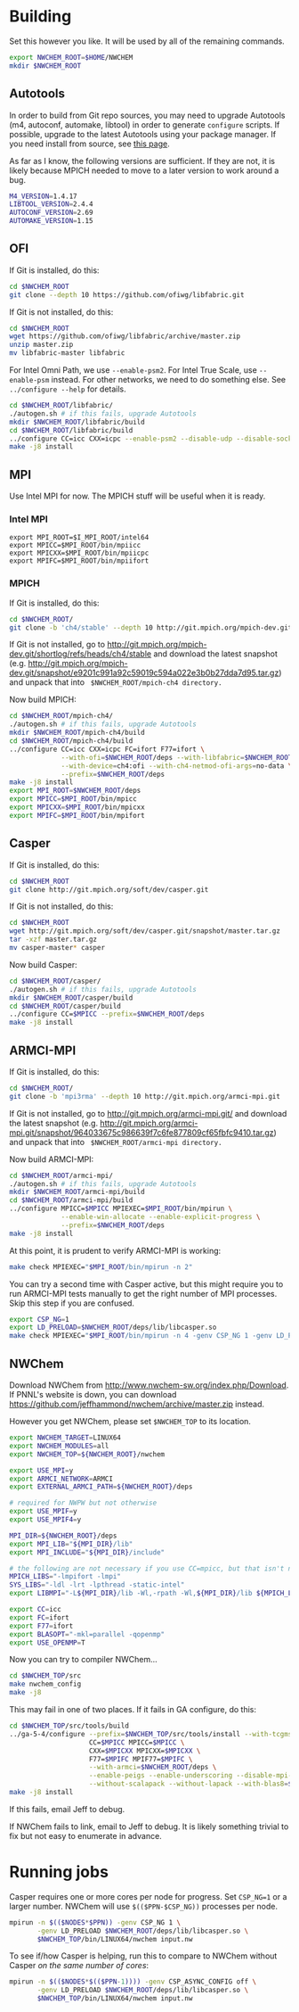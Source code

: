 # Building

Set this however you like.  It will be used by all of the remaining commands.
```sh
export NWCHEM_ROOT=$HOME/NWCHEM
mkdir $NWCHEM_ROOT
```

## Autotools

In order to build from Git repo sources, you may need to upgrade Autotools (m4, autoconf, automake, libtool) in order to generate `configure` scripts.  If possible, upgrade to the latest Autotools using your package manager.  If you need install from source, see [this page](https://github.com/jeffhammond/HPCInfo/wiki/Autotools).

As far as I know, the following versions are sufficient.  If they are not, it is likely because MPICH needed to move to a later version to work around a bug.
```sh
M4_VERSION=1.4.17
LIBTOOL_VERSION=2.4.4
AUTOCONF_VERSION=2.69
AUTOMAKE_VERSION=1.15
```

## OFI

If Git is installed, do this:
```sh
cd $NWCHEM_ROOT
git clone --depth 10 https://github.com/ofiwg/libfabric.git
```
If Git is not installed, do this:
```sh
cd $NWCHEM_ROOT
wget https://github.com/ofiwg/libfabric/archive/master.zip
unzip master.zip
mv libfabric-master libfabric
```

For Intel Omni Path, we use `--enable-psm2`.  For Intel True Scale, use `--enable-psm` instead.  For other networks, we need to do something else.  See `../configure --help` for details.
```sh
cd $NWCHEM_ROOT/libfabric/
./autogen.sh # if this fails, upgrade Autotools
mkdir $NWCHEM_ROOT/libfabric/build
cd $NWCHEM_ROOT/libfabric/build
../configure CC=icc CXX=icpc --enable-psm2 --disable-udp --disable-sockets --disable-rxm --prefix=$NWCHEM_ROOT/deps
make -j8 install
```

## MPI

Use Intel MPI for now.  The MPICH stuff will be useful when it is ready.

### Intel MPI

```
export MPI_ROOT=$I_MPI_ROOT/intel64
export MPICC=$MPI_ROOT/bin/mpiicc
export MPICXX=$MPI_ROOT/bin/mpiicpc
export MPIFC=$MPI_ROOT/bin/mpiifort
```

### MPICH

If Git is installed, do this:
```sh
cd $NWCHEM_ROOT/
git clone -b 'ch4/stable' --depth 10 http://git.mpich.org/mpich-dev.git mpich-ch4
```
If Git is not installed, go to http://git.mpich.org/mpich-dev.git/shortlog/refs/heads/ch4/stable and download the latest snapshot (e.g. http://git.mpich.org/mpich-dev.git/snapshot/e9201c991a92c59019c594a022e3b0b27dda7d95.tar.gz) and unpack that into  ` $NWCHEM_ROOT/mpich-ch4 directory.`

Now build MPICH:
```sh
cd $NWCHEM_ROOT/mpich-ch4/
./autogen.sh # if this fails, upgrade Autotools
mkdir $NWCHEM_ROOT/mpich-ch4/build
cd $NWCHEM_ROOT/mpich-ch4/build
../configure CC=icc CXX=icpc FC=ifort F77=ifort \
             --with-ofi=$NWCHEM_ROOT/deps --with-libfabric=$NWCHEM_ROOT/deps \
             --with-device=ch4:ofi --with-ch4-netmod-ofi-args=no-data \
             --prefix=$NWCHEM_ROOT/deps 
make -j8 install
export MPI_ROOT=$NWCHEM_ROOT/deps
export MPICC=$MPI_ROOT/bin/mpicc
export MPICXX=$MPI_ROOT/bin/mpicxx
export MPIFC=$MPI_ROOT/bin/mpifort
```

## Casper

If Git is installed, do this:
```sh
cd $NWCHEM_ROOT
git clone http://git.mpich.org/soft/dev/casper.git
```
If Git is not installed, do this:
```sh
cd $NWCHEM_ROOT
wget http://git.mpich.org/soft/dev/casper.git/snapshot/master.tar.gz
tar -xzf master.tar.gz
mv casper-master* casper
```

Now build Casper:
```sh
cd $NWCHEM_ROOT/casper/
./autogen.sh # if this fails, upgrade Autotools
mkdir $NWCHEM_ROOT/casper/build
cd $NWCHEM_ROOT/casper/build
../configure CC=$MPICC --prefix=$NWCHEM_ROOT/deps 
make -j8 install
```

## ARMCI-MPI

If Git is installed, do this:
```sh
cd $NWCHEM_ROOT/
git clone -b 'mpi3rma' --depth 10 http://git.mpich.org/armci-mpi.git
```
If Git is not installed, go to http://git.mpich.org/armci-mpi.git/ and download the latest snapshot (e.g. http://git.mpich.org/armci-mpi.git/snapshot/964033675c986639f7c6fe877809cf65fbfc9410.tar.gz) and unpack that into  ` $NWCHEM_ROOT/armci-mpi directory.`

Now build ARMCI-MPI:
```sh
cd $NWCHEM_ROOT/armci-mpi/
./autogen.sh # if this fails, upgrade Autotools
mkdir $NWCHEM_ROOT/armci-mpi/build
cd $NWCHEM_ROOT/armci-mpi/build
../configure MPICC=$MPICC MPIEXEC=$MPI_ROOT/bin/mpirun \
             --enable-win-allocate --enable-explicit-progress \
             --prefix=$NWCHEM_ROOT/deps
make -j8 install
```

At this point, it is prudent to verify ARMCI-MPI is working:
```sh
make check MPIEXEC="$MPI_ROOT/bin/mpirun -n 2"
```

You can try a second time with Casper active, but this might require you to run ARMCI-MPI tests manually to get the right number of MPI processes.  Skip this step if you are confused.
```sh
export CSP_NG=1
export LD_PRELOAD=$NWCHEM_ROOT/deps/lib/libcasper.so
make check MPIEXEC="$MPI_ROOT/bin/mpirun -n 4 -genv CSP_NG 1 -genv LD_PRELOAD $NWCHEM_ROOT/deps/lib/libcasper.so"
```

## NWChem

Download NWChem from http://www.nwchem-sw.org/index.php/Download.  If PNNL's website is down, you can download https://github.com/jeffhammond/nwchem/archive/master.zip instead.

However you get NWChem, please set `$NWCHEM_TOP` to its location.

```sh
export NWCHEM_TARGET=LINUX64
export NWCHEM_MODULES=all
export NWCHEM_TOP=${NWCHEM_ROOT}/nwchem

export USE_MPI=y
export ARMCI_NETWORK=ARMCI
export EXTERNAL_ARMCI_PATH=${NWCHEM_ROOT}/deps

# required for NWPW but not otherwise
export USE_MPIF=y
export USE_MPIF4=y

MPI_DIR=${NWCHEM_ROOT}/deps
export MPI_LIB="${MPI_DIR}/lib"
export MPI_INCLUDE="${MPI_DIR}/include"

# the following are not necessary if you use CC=mpicc, but that isn't not recommended
MPICH_LIBS="-lmpifort -lmpi"
SYS_LIBS="-ldl -lrt -lpthread -static-intel"
export LIBMPI="-L${MPI_DIR}/lib -Wl,-rpath -Wl,${MPI_DIR}/lib ${MPICH_LIBS} ${SYS_LIBS}"

export CC=icc
export FC=ifort
export F77=ifort
export BLASOPT="-mkl=parallel -qopenmp"
export USE_OPENMP=T
```

Now you can try to compiler NWChem...
```sh
cd $NWCHEM_TOP/src
make nwchem_config
make -j8
```

This may fail in one of two places.  If it fails in GA configure, do this:
```sh
cd $NWCHEM_TOP/src/tools/build
../ga-5-4/configure --prefix=$NWCHEM_TOP/src/tools/install --with-tcgmsg --with-mpi \
                    CC=$MPICC MPICC=$MPICC \
                    CXX=$MPICXX MPICXX=$MPICXX \
                    F77=$MPIFC MPIF77=$MPIFC \
                    --with-armci=$NWCHEM_ROOT/deps \
                    --enable-peigs --enable-underscoring --disable-mpi-tests \
                    --without-scalapack --without-lapack --with-blas8=$BLASOPT
make -j8 install
```
If this fails, email Jeff to debug.

If NWChem fails to link, email to Jeff to debug.  It is likely something trivial to fix but not easy to enumerate in advance.

# Running jobs

Casper requires one or more cores per node for progress.  Set `CSP_NG=1` or a larger number.  NWChem will use `$(($PPN-$CSP_NG))` processes per node.
```sh
mpirun -n $(($NODES*$PPN)) -genv CSP_NG 1 \
       -genv LD_PRELOAD $NWCHEM_ROOT/deps/lib/libcasper.so \
       $NWCHEM_TOP/bin/LINUX64/nwchem input.nw
```

To see if/how Casper is helping, run this to compare to NWChem without Casper *on the same number of cores*:
```sh
mpirun -n $(($NODES*$(($PPN-1)))) -genv CSP_ASYNC_CONFIG off \
       -genv LD_PRELOAD $NWCHEM_ROOT/deps/lib/libcasper.so \
       $NWCHEM_TOP/bin/LINUX64/nwchem input.nw
```
